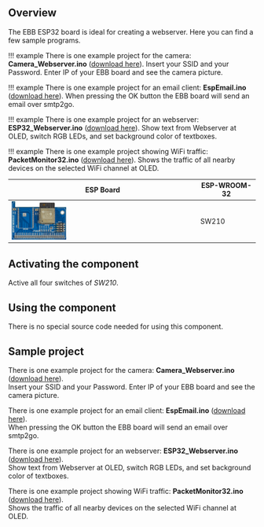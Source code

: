 ## Overview
The EBB ESP32 board is ideal for creating a webserver. Here you can find a few sample programs.

!!! example
    There is one example project for the camera:
    **Camera_Webserver.ino** ([download here](../../source/esp32/Camera/Camera_Webserver.zip)). 
    Insert your SSID and your Password. Enter IP of your EBB board and see the camera picture.

!!! example
    There is one example project for an email client:
    **EspEmail.ino** ([download here](../../source/esp32/Webserver/EspEmail.zip)). 
    When pressing the OK button the EBB board will send an email over smtp2go.

!!! example
    There is one example project for an webserver:
    **ESP32_Webserver.ino** ([download here](../../source/esp32/Webserver/ESP32_Webserver.ino)). 
    Show text from Webserver at OLED, switch RGB LEDs, and set background color of textboxes.

!!! example
    There is one example project showing WiFi traffic:
    **PacketMonitor32.ino** ([download here](../../source/esp32/Webserver/PacketMonitor32.ino)). 
    Shows the traffic of all nearby devices on the selected WiFi channel at OLED.



ESP Board | ESP-WROOM-32
--- | ---
<img src="/images/esp32/block_esp32_module.png"  width="30%"> | SW210

## Activating the component
Active all four switches of *SW210*.

## Using the component
There is no special source code needed for using this component.

## Sample project
There is one example project for the camera:
**Camera_Webserver.ino** ([download here](../../source/esp32/Camera/Camera_Webserver.zip)). <br>
Insert your SSID and your Password. Enter IP of your EBB board and see the camera picture.

There is one example project for an email client:
**EspEmail.ino** ([download here](../../source/esp32/Webserver/EspEmail.zip)). <br>
When pressing the OK button the EBB board will send an email over smtp2go.

There is one example project for an webserver:
**ESP32_Webserver.ino** ([download here](../../source/esp32/Webserver/ESP32_Webserver.ino)). <br>
Show text from Webserver at OLED, switch RGB LEDs, and set background color of textboxes.

There is one example project showing WiFi traffic:
**PacketMonitor32.ino** ([download here](../../source/esp32/Webserver/PacketMonitor32.ino)). <br>
Shows the traffic of all nearby devices on the selected WiFi channel at OLED.



